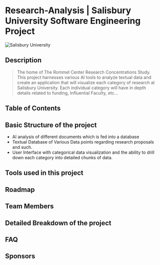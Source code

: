 # Research-Analysis | Salisbury University Software Engineering Project

![Salisbury University]([https://www.salisbury.edu%2F&psig=AOvVaw1qAuX_S7-hkgY-fSZ5Bj8C&ust=1706904218197000&source=images&cd=vfe&opi=89978449&ved=0CBMQjRxqFwoTCMDm5uz3ioQDFQAAAAAdAAAAABAE](https://www.google.com/url?sa=i&url=https%3A%2F%2Fwww.salisbury.edu%2F&psig=AOvVaw1qAuX_S7-hkgY-fSZ5Bj8C&ust=1706904218197000&source=images&cd=vfe&opi=89978449&ved=0CBMQjRxqFwoTCMDm5uz3ioQDFQAAAAAdAAAAABAE))

## Description
> The home of The Rommel Center Research Concentrations Study. This project harnesses various AI tools to analyze textual data and create an application that will visualize each category of research at Salisbury University. Each individual category will have in depth details related to funding, Influential Faculty, etc...

## Table of Contents

## Basic Structure of the project
- AI analysis of different documents which is fed into a database
- Textual Database of Various Data points regarding research proposals and such.
- User Interface with categorical data visualization and the ability to drill down each category into detailed chunks of data.

## Tools used in this project

## Roadmap

## Team Members

## Detailed Breakdown of the project

## FAQ

## Sponsors

